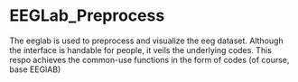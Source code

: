 # EEGLab_Preprocess
The eeglab is used to preprocess and visualize the eeg dataset. Although the interface is handable for people, it veils the underlying codes. This respo achieves the common-use functions in the form of codes (of course, base EEGlAB)
